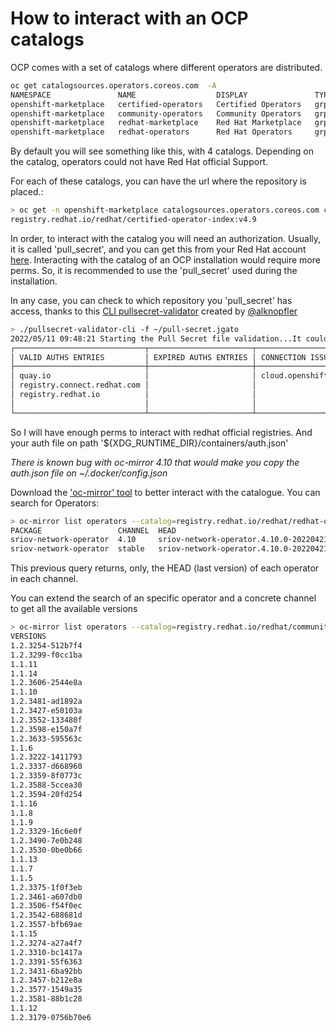 # How to interact with an OCP catalogs

OCP comes with a set of catalogs where different operators are distributed.

```bash
oc get catalogsources.operators.coreos.com  -A
NAMESPACE               NAME                  DISPLAY               TYPE   PUBLISHER   AGE
openshift-marketplace   certified-operators   Certified Operators   grpc   Red Hat     98d
openshift-marketplace   community-operators   Community Operators   grpc   Red Hat     98d
openshift-marketplace   redhat-marketplace    Red Hat Marketplace   grpc   Red Hat     98d
openshift-marketplace   redhat-operators      Red Hat Operators     grpc   Red Hat     98d
```

By default you will see something like this, with 4 catalogs. Depending on the catalog, operators could not have Red Hat official Support.

For each of these catalogs, you can have the url where the repository is placed.:

```bash
> oc get -n openshift-marketplace catalogsources.operators.coreos.com certified-operators  -o jsonpath={.spec.image}
registry.redhat.io/redhat/certified-operator-index:v4.9
```

In order, to interact with the catalog you will need an authorization. Usually, it is called 'pull_secret', and you can get this from your Red Hat account [here](https://console.redhat.com/openshift/downloads#tool-pull-secret). Interacting with the catalog of an OCP installation would require more perms. So, it is recommended to use the 'pull_secret' used during the installation.

In any case, you can check to which repository you 'pull_secret' has access, thanks to this [CLI pullsecret-validator](https://github.com/RHsyseng/pullsecret-validator-cli) created by [@alknopfler](https://github.com/alknopfler/alknopfler)

```bash
> ./pullsecret-validator-cli -f ~/pull-secret.jgato
2022/05/11 09:48:21 Starting the Pull Secret file validation...It could take a time!
┌─────────────────────────────┬───────────────────────┬─────────────────────┐
│ VALID AUTHS ENTRIES         │ EXPIRED AUTHS ENTRIES │ CONNECTION ISSUES   │
├─────────────────────────────┼───────────────────────┼─────────────────────┤
│ quay.io                     │                       │ cloud.openshift.com │
│ registry.connect.redhat.com │                       │                     │
│ registry.redhat.io          │                       │                     │
│                             │                       │                     │
└─────────────────────────────┴───────────────────────┴─────────────────────┘
```

So I will have enough perms to interact with redhat official registries. And your auth file on path '${XDG_RUNTIME_DIR}/containers/auth.json'

*There is known bug with oc-mirror 4.10 that would make you copy the auth.json file on ~/.docker/config.json*

Download the ['oc-mirror' tool](https://console.redhat.com/openshift/downloads#tool-oc-mirror-plugin) to better interact with the catalogue.
You can search for Operators:

```bash
> oc-mirror list operators --catalog=registry.redhat.io/redhat/redhat-operator-index:v4.10 --package=sriov-network-operator
PACKAGE                 CHANNEL  HEAD
sriov-network-operator  4.10     sriov-network-operator.4.10.0-202204211158
sriov-network-operator  stable   sriov-network-operator.4.10.0-202204211158
```

This previous query returns, only, the HEAD (last version) of each operator in each channel. 

You can extend the search of an specific operator and a concrete channel to get all the available versions

```bash
> oc-mirror list operators --catalog=registry.redhat.io/redhat/community-operator-index:v4.9 --package=hive-operator --channel=alpha
VERSIONS
1.2.3254-512b7f4
1.2.3299-f0cc1ba
1.1.11
1.1.14
1.2.3606-2544e8a
1.1.10
1.2.3481-ad1892a
1.2.3427-e50103a
1.2.3552-133480f
1.2.3598-e150a7f
1.2.3633-595563c
1.1.6
1.2.3222-1411793
1.2.3337-d668960
1.2.3359-8f0773c
1.2.3588-5ccea30
1.2.3594-20fd254
1.1.16
1.1.8
1.1.9
1.2.3329-16c6e0f
1.2.3490-7e0b248
1.2.3530-0be0b66
1.1.13
1.1.7
1.1.5
1.2.3375-1f0f3eb
1.2.3461-a607db0
1.2.3506-f54f0ec
1.2.3542-688681d
1.2.3557-bfb69ae
1.1.15
1.2.3274-a27a4f7
1.2.3310-bc1417a
1.2.3391-55f6363
1.2.3431-6ba92bb
1.2.3457-b212e8a
1.2.3577-1549a35
1.2.3581-88b1c28
1.1.12
1.2.3179-0756b70e6
```